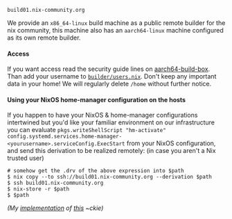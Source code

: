 `build01.nix-community.org`

We provide an `x86_64-linux` build machine as a public remote builder for the nix community, this machine also has an `aarch64-linux` machine configured as its own remote builder.

#### Access

If you want access read the security guide lines on [aarch64-build-box](https://github.com/nix-community/aarch64-build-box). Than add your username to [`builder/users.nix`](https://github.com/nix-community/infra/blob/master/modules/nixos/builder/users.nix). Don't keep any important data in your home! We will regularly delete `/home` without further notice.

#### Using your NixOS home-manager configuration on the hosts

If you happen to have your NixOS & home-manager configurations intertwined but you'd like your familiar environment on our infrastructure you can evaluate `pkgs.writeShellScript "hm-activate" config.systemd.services.home-manager-<yourusername>.serviceConfig.ExecStart` from your NixOS configuration, and send this derivation to be realized remotely: (in case you aren't a Nix trusted user)

```console
# somehow get the .drv of the above expression into $path
$ nix copy --to ssh://build01.nix-community.org --derivation $path
$ ssh build01.nix-community.org
$ nix-store -r $path
$ $path
```

_(My [implementation](https://github.com/ckiee/nixfiles/blob/aac57f56e417e31f00fd495d8a30fb399ecbc19b/deploy/hm-only.nix#L10) of [this](https://github.com/ckiee/nixfiles/blob/aac57f56e417e31f00fd495d8a30fb399ecbc19b/bin/c#L92-L95) ~ckie)_
